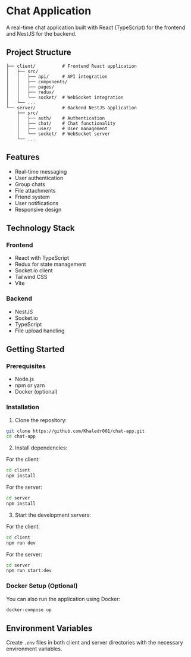 # Chat Application

A real-time chat application built with React (TypeScript) for the frontend and NestJS for the backend.

## Project Structure

```
├── client/          # Frontend React application
│   ├── src/
│   │   ├── api/     # API integration
│   │   ├── components/
│   │   ├── pages/
│   │   ├── redux/
│   │   └── socket/  # WebSocket integration
│   └── ...
└── server/          # Backend NestJS application
    ├── src/
    │   ├── auth/    # Authentication
    │   ├── chat/    # Chat functionality
    │   ├── user/    # User management
    │   └── socket/  # WebSocket server
    └── ...
```

## Features

- Real-time messaging
- User authentication
- Group chats
- File attachments
- Friend system
- User notifications
- Responsive design

## Technology Stack

### Frontend

- React with TypeScript
- Redux for state management
- Socket.io client
- Tailwind CSS
- Vite

### Backend

- NestJS
- Socket.io
- TypeScript
- File upload handling

## Getting Started

### Prerequisites

- Node.js
- npm or yarn
- Docker (optional)

### Installation

1. Clone the repository:

```bash
git clone https://github.com/Khaledr001/chat-app.git
cd chat-app
```

2. Install dependencies:

For the client:

```bash
cd client
npm install
```

For the server:

```bash
cd server
npm install
```

3. Start the development servers:

For the client:

```bash
cd client
npm run dev
```

For the server:

```bash
cd server
npm run start:dev
```

### Docker Setup (Optional)

You can also run the application using Docker:

```bash
docker-compose up
```

## Environment Variables

Create `.env` files in both client and server directories with the necessary environment variables.
